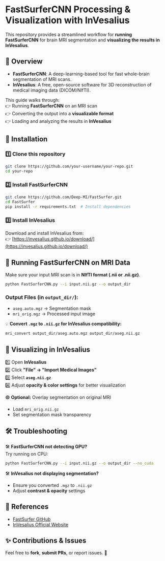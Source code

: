 # FastSurferCNN Processing & Visualization with InVesalius  

This repository provides a streamlined workflow for **running FastSurferCNN** for brain MRI segmentation and **visualizing the results in InVesalius**.

## 📌 **Overview**  

- **FastSurferCNN**: A deep-learning-based tool for fast whole-brain segmentation of MRI scans.  
- **InVesalius**: A free, open-source software for 3D reconstruction of medical imaging data (DICOM/NIfTI).  

This guide walks through:  
👉 Running **FastSurferCNN** on an MRI scan  
👉 Converting the output into a **visualizable format**  
👉 Loading and analyzing the results in **InVesalius**  

## 🚀 **Installation**  

### **1️⃣ Clone this repository**  
```sh
git clone https://github.com/your-username/your-repo.git
cd your-repo
```

### **2️⃣ Install FastSurferCNN**  
```sh
git clone https://github.com/Deep-MI/FastSurfer.git
cd FastSurfer
pip install -r requirements.txt  # Install dependencies
```

### **3️⃣ Install InVesalius**  
Download and install InVesalius from:  
👉 [https://invesalius.github.io/download/](https://invesalius.github.io/download/)  

## 🏃 **Running FastSurferCNN on MRI Data**  

Make sure your input MRI scan is in **NIfTI format (.nii or .nii.gz)**.  

```sh
python FastSurferCNN.py --i input.nii.gz --o output_dir
```

### **Output Files (in `output_dir/`):**  
- `aseg.auto.mgz` → Segmentation mask  
- `mri_orig.mgz` → Processed input image  

💡 **Convert `.mgz` to `.nii.gz` for InVesalius compatibility:**  
```sh
mri_convert output_dir/aseg.auto.mgz output_dir/aseg.nii.gz
```

## 🔦 **Visualizing in InVesalius**  

1️⃣ Open **InVesalius**  
2️⃣ Click **"File" → "Import Medical Images"**  
3️⃣ Select **`aseg.nii.gz`**  
4️⃣ Adjust **opacity & color settings** for better visualization  

🟢 **Optional:** Overlay segmentation on original MRI  
- Load `mri_orig.nii.gz`  
- Set segmentation mask transparency  

## 🛠 **Troubleshooting**  

🛠 **FastSurferCNN not detecting GPU?**  
Try running on CPU:  
```sh
python FastSurferCNN.py --i input.nii.gz --o output_dir --no_cuda
```

🛠 **InVesalius not displaying segmentation?**  
- Ensure you converted `.mgz` to `.nii.gz`  
- Adjust **contrast & opacity** settings  

## 📜 **References**  

- [FastSurfer GitHub](https://github.com/Deep-MI/FastSurfer)  
- [InVesalius Official Website](https://invesalius.github.io/)  

## ✨ **Contributions & Issues**  

Feel free to **fork**, **submit PRs**, or report issues. 🚀  

